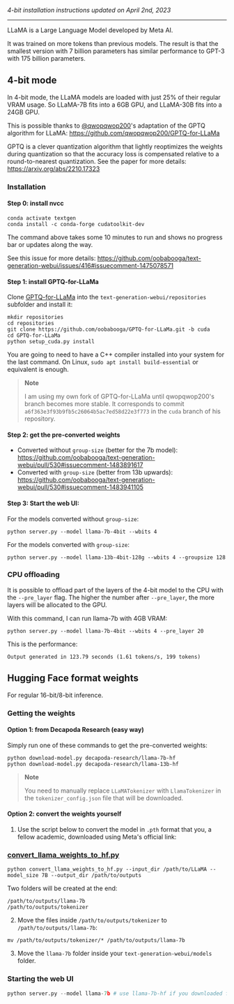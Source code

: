 *4-bit installation instructions updated on April 2nd, 2023*

-----

LLaMA is a Large Language Model developed by Meta AI. 

It was trained on more tokens than previous models. The result is that the smallest version with 7 billion parameters has similar performance to GPT-3 with 175 billion parameters.

## 4-bit mode

In 4-bit mode, the LLaMA models are loaded with just 25% of their regular VRAM usage. So LLaMA-7B fits into a 6GB GPU, and LLaMA-30B fits into a 24GB GPU.

This is possible thanks to [@qwopqwop200](https://github.com/qwopqwop200/GPTQ-for-LLaMa)'s adaptation of the GPTQ algorithm for LLaMA: https://github.com/qwopqwop200/GPTQ-for-LLaMa

GPTQ is a clever quantization algorithm that lightly reoptimizes the weights during quantization so that the accuracy loss is compensated relative to a round-to-nearest quantization. See the paper for more details: https://arxiv.org/abs/2210.17323

### Installation

#### Step 0: install nvcc

```
conda activate textgen
conda install -c conda-forge cudatoolkit-dev
```

The command above takes some 10 minutes to run and shows no progress bar or updates along the way.

See this issue for more details: https://github.com/oobabooga/text-generation-webui/issues/416#issuecomment-1475078571

#### Step 1: install GPTQ-for-LLaMa

Clone [GPTQ-for-LLaMa](https://github.com/qwopqwop200/GPTQ-for-LLaMa) into the `text-generation-webui/repositories` subfolder and install it:

```
mkdir repositories
cd repositories
git clone https://github.com/oobabooga/GPTQ-for-LLaMa.git -b cuda
cd GPTQ-for-LLaMa
python setup_cuda.py install
```

You are going to need to have a C++ compiler installed into your system for the last command. On Linux, `sudo apt install build-essential` or equivalent is enough.

> **Note**
> 
> I am using my own fork of GPTQ-for-LLaMa until qwopqwop200's branch becomes more stable. It corresponds to commit `a6f363e3f93b9fb5c26064b5ac7ed58d22e3f773` in the `cuda` branch of his repository.

#### Step 2: get the pre-converted weights

* Converted without `group-size` (better for the 7b model): https://github.com/oobabooga/text-generation-webui/pull/530#issuecomment-1483891617
* Converted with `group-size` (better from 13b upwards): https://github.com/oobabooga/text-generation-webui/pull/530#issuecomment-1483941105 

#### Step 3: Start the web UI:

For the models converted without `group-size`:

```
python server.py --model llama-7b-4bit --wbits 4 
```

For the models converted with `group-size`:

```
python server.py --model llama-13b-4bit-128g --wbits 4 --groupsize 128 
```

### CPU offloading

It is possible to offload part of the layers of the 4-bit model to the CPU with the `--pre_layer` flag. The higher the number after `--pre_layer`, the more layers will be allocated to the GPU.

With this command, I can run llama-7b with 4GB VRAM:

```
python server.py --model llama-7b-4bit --wbits 4 --pre_layer 20
```

This is the performance:

```
Output generated in 123.79 seconds (1.61 tokens/s, 199 tokens)
```
## Hugging Face format weights

For regular 16-bit/8-bit inference.

### Getting the weights

#### Option 1: from Decapoda Research (easy way)

Simply run one of these commands to get the pre-converted weights:

```
python download-model.py decapoda-research/llama-7b-hf
python download-model.py decapoda-research/llama-13b-hf
```

> **Note**
> 
> You need to manually replace `LLaMATokenizer` with `LlamaTokenizer` in the `tokenizer_config.json` file that will be downloaded.

#### Option 2: convert the weights yourself

1. Use the script below to convert the model in `.pth` format that you, a fellow academic, downloaded using Meta's official link:

### [convert_llama_weights_to_hf.py](https://github.com/huggingface/transformers/blob/main/src/transformers/models/llama/convert_llama_weights_to_hf.py)

```
python convert_llama_weights_to_hf.py --input_dir /path/to/LLaMA --model_size 7B --output_dir /path/to/outputs
```

Two folders will be created at the end:

```
/path/to/outputs/llama-7b
/path/to/outputs/tokenizer
```

2. Move the files inside `/path/to/outputs/tokenizer` to `/path/to/outputs/llama-7b`:

```
mv /path/to/outputs/tokenizer/* /path/to/outputs/llama-7b
```

3. Move the `llama-7b` folder inside your `text-generation-webui/models` folder.

### Starting the web UI

```python
python server.py --model llama-7b # use llama-7b-hf if you downloaded from decapoda
```